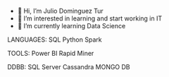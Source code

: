 - 👋 Hi, I’m Julio Dominguez Tur
- 👀 I’m interested in learning and start working in IT
- 🌱 I’m currently learning Data Science

LANGUAGES:
SQL
Python
Spark

TOOLS: 
Power BI
Rapid Miner

DDBB:
SQL Server
Cassandra
MONGO DB

<!---
JulioDominguezTur/JulioDominguezTur is a ✨ special ✨ repository because its `README.md` (this file) appears on your GitHub profile.
You can click the Preview link to take a look at your changes.
--->
